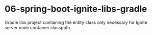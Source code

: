 # 06-spring-boot-ignite-libs-gradle
Gradle libs project containing the entity class only necessary for Ignite server node container classpath.

